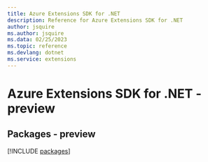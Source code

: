 ```yaml
---
title: Azure Extensions SDK for .NET
description: Reference for Azure Extensions SDK for .NET
author: jsquire
ms.author: jsquire
ms.data: 02/25/2023
ms.topic: reference
ms.devlang: dotnet
ms.service: extensions
---
```

# Azure Extensions SDK for .NET - preview
## Packages - preview
[!INCLUDE [packages](extensions-index.md)]